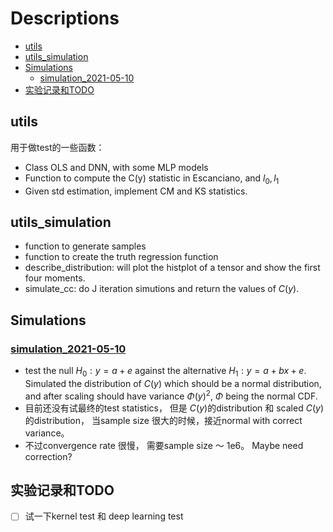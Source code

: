 # Descriptions
- [utils](#utils)
- [utils_simulation](#utils_simulation)
- [Simulations](#simulations)
  - [simulation_2021-05-10](#simulation_2021-05-10)
- [实验记录和TODO](#实验记录和todo)

## utils

用于做test的一些函数：
- Class OLS and DNN, with some MLP models
- Function to compute the C(y) statistic in Escanciano, and $l_0, l_1$
- Given std estimation, implement CM and KS statistics. 

## utils_simulation

- function to generate samples
- function to create the truth regression function
- describe_distribution: will plot the histplot of a tensor and show the first four moments. 
- simulate_cc: do J iteration simutions and return the values of $C(y)$. 


## Simulations 

### [simulation_2021-05-10](simulation_2021-05-10.ipynb)

-  test the null $H_0: y = a + e$ against the alternative $H_1: y  = a + bx + e$. Simulated the distribution of $C(y)$ which should be a normal distribution, and after scaling should have variance $\Phi(y)^2$, $\Phi$ being the normal CDF. 
-  目前还没有试最终的test statistics， 但是 $C(y)$的distribution 和 scaled $C(y)$ 的distribution， 当sample size 很大的时候，接近normal with correct variance。
-  不过convergence rate 很慢， 需要sample size ～ 1e6。 Maybe need correction?




## 实验记录和TODO

- [ ] 试一下kernel test 和 deep learning test
